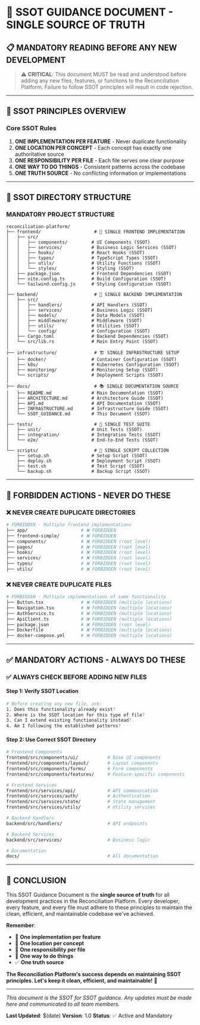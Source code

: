 # 🎯 **SSOT GUIDANCE DOCUMENT - SINGLE SOURCE OF TRUTH**

## 📋 **MANDATORY READING BEFORE ANY NEW DEVELOPMENT**

> ⚠️ **CRITICAL**: This document MUST be read and understood before adding any new files, features, or functions to the Reconciliation Platform. Failure to follow SSOT principles will result in code rejection.

---

## 🎯 **SSOT PRINCIPLES OVERVIEW**

### **Core SSOT Rules**
1. **ONE IMPLEMENTATION PER FEATURE** - Never duplicate functionality
2. **ONE LOCATION PER CONCEPT** - Each concept has exactly one authoritative source
3. **ONE RESPONSIBILITY PER FILE** - Each file serves one clear purpose
4. **ONE WAY TO DO THINGS** - Consistent patterns across the codebase
5. **ONE TRUTH SOURCE** - No conflicting information or implementations

---

## 📁 **SSOT DIRECTORY STRUCTURE**

### **MANDATORY PROJECT STRUCTURE**
```
reconciliation-platform/
├── frontend/                    # 🎨 SINGLE FRONTEND IMPLEMENTATION
│   ├── src/
│   │   ├── components/         # UI Components (SSOT)
│   │   ├── services/           # Business Logic Services (SSOT)
│   │   ├── hooks/              # React Hooks (SSOT)
│   │   ├── types/              # TypeScript Types (SSOT)
│   │   ├── utils/              # Utility Functions (SSOT)
│   │   └── styles/             # Styling (SSOT)
│   ├── package.json            # Frontend Dependencies (SSOT)
│   ├── vite.config.ts          # Build Configuration (SSOT)
│   └── tailwind.config.js      # Styling Configuration (SSOT)
│
├── backend/                     # 🦀 SINGLE BACKEND IMPLEMENTATION
│   ├── src/
│   │   ├── handlers/           # API Handlers (SSOT)
│   │   ├── services/           # Business Logic (SSOT)
│   │   ├── models/             # Data Models (SSOT)
│   │   ├── middleware/         # Middleware (SSOT)
│   │   ├── utils/              # Utilities (SSOT)
│   │   └── config/             # Configuration (SSOT)
│   ├── Cargo.toml              # Backend Dependencies (SSOT)
│   └── src/lib.rs              # Main Entry Point (SSOT)
│
├── infrastructure/              # 🏗️ SINGLE INFRASTRUCTURE SETUP
│   ├── docker/                 # Container Configuration (SSOT)
│   ├── k8s/                    # Kubernetes Configuration (SSOT)
│   ├── monitoring/             # Monitoring Setup (SSOT)
│   └── scripts/                # Deployment Scripts (SSOT)
│
├── docs/                        # 📚 SINGLE DOCUMENTATION SOURCE
│   ├── README.md               # Main Documentation (SSOT)
│   ├── ARCHITECTURE.md         # Architecture Guide (SSOT)
│   ├── API.md                  # API Documentation (SSOT)
│   ├── INFRASTRUCTURE.md       # Infrastructure Guide (SSOT)
│   └── SSOT_GUIDANCE.md        # This Document (SSOT)
│
├── tests/                       # 🧪 SINGLE TEST SUITE
│   ├── unit/                   # Unit Tests (SSOT)
│   ├── integration/            # Integration Tests (SSOT)
│   └── e2e/                    # End-to-End Tests (SSOT)
│
└── scripts/                     # 🔧 SINGLE SCRIPT COLLECTION
    ├── setup.sh                # Setup Script (SSOT)
    ├── deploy.sh               # Deployment Script (SSOT)
    ├── test.sh                 # Test Script (SSOT)
    └── backup.sh               # Backup Script (SSOT)
```

---

## 🚫 **FORBIDDEN ACTIONS - NEVER DO THESE**

### **❌ NEVER CREATE DUPLICATE DIRECTORIES**
```bash
# FORBIDDEN - Multiple frontend implementations
├── app/                    # ❌ FORBIDDEN
├── frontend-simple/        # ❌ FORBIDDEN  
├── components/             # ❌ FORBIDDEN (root level)
├── pages/                  # ❌ FORBIDDEN (root level)
├── hooks/                  # ❌ FORBIDDEN (root level)
├── services/               # ❌ FORBIDDEN (root level)
├── types/                  # ❌ FORBIDDEN (root level)
├── utils/                  # ❌ FORBIDDEN (root level)
```

### **❌ NEVER CREATE DUPLICATE FILES**
```bash
# FORBIDDEN - Multiple implementations of same functionality
├── Button.tsx              # ❌ FORBIDDEN (multiple locations)
├── Navigation.tsx          # ❌ FORBIDDEN (multiple locations)
├── AuthService.ts          # ❌ FORBIDDEN (multiple locations)
├── ApiClient.ts            # ❌ FORBIDDEN (multiple locations)
├── package.json            # ❌ FORBIDDEN (root level)
├── Dockerfile              # ❌ FORBIDDEN (multiple locations)
├── docker-compose.yml      # ❌ FORBIDDEN (multiple locations)
```

---

## ✅ **MANDATORY ACTIONS - ALWAYS DO THESE**

### **✅ ALWAYS CHECK BEFORE ADDING NEW FILES**

#### **Step 1: Verify SSOT Location**
```bash
# Before creating any new file, ask:
1. Does this functionality already exist?
2. Where is the SSOT location for this type of file?
3. Can I extend existing functionality instead?
4. Am I following the established patterns?
```

#### **Step 2: Use Correct SSOT Directory**
```bash
# Frontend Components
frontend/src/components/ui/           # Base UI components
frontend/src/components/layout/       # Layout components
frontend/src/components/forms/        # Form components
frontend/src/components/features/     # Feature-specific components

# Frontend Services
frontend/src/services/api/            # API communication
frontend/src/services/auth/           # Authentication
frontend/src/services/state/          # State management
frontend/src/services/utils/          # Utility services

# Backend Handlers
backend/src/handlers/                 # API endpoints

# Backend Services
backend/src/services/                 # Business logic

# Documentation
docs/                                 # All documentation
```

---

## 🎯 **CONCLUSION**

This SSOT Guidance Document is the **single source of truth** for all development practices in the Reconciliation Platform. Every developer, every feature, and every file must adhere to these principles to maintain the clean, efficient, and maintainable codebase we've achieved.

**Remember**: 
- 🎯 **One implementation per feature**
- 📁 **One location per concept**
- 🔧 **One responsibility per file**
- 📝 **One way to do things**
- ✅ **One truth source**

**The Reconciliation Platform's success depends on maintaining SSOT principles. Let's keep it clean, efficient, and maintainable!** 🚀

---

*This document is the SSOT for SSOT guidance. Any updates must be made here and communicated to all team members.*

**Last Updated**: $(date)
**Version**: 1.0
**Status**: ✅ Active and Mandatory
